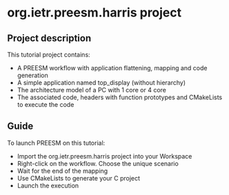 # org.ietr.preesm.harris project
## Project description 

This tutorial project contains:

* A PREESM workflow with application flattening, mapping and code generation
* A simple application named top_display (without hierarchy)
* The architecture model of a PC with 1 core or 4 core
* The associated code, headers with function prototypes and CMakeLists to execute the code

## Guide
To launch PREESM on this tutorial:

* Import the org.ietr.preesm.harris project into your Workspace
* Right-click on the workflow. Choose the unique scenario
* Wait for the end of the mapping
* Use CMakeLists to generate your C project
* Launch the execution